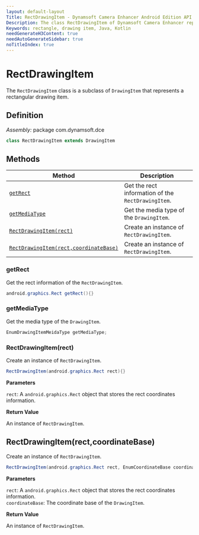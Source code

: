 ```yaml
---
layout: default-layout
Title: RectDrawingItem - Dynamsoft Camera Enhancer Android Edition API Reference
Description: The class RectDrawingItem of Dynamsoft Camera Enhancer represents a rectangular drawing item.
Keywords: rectangle, drawing item, Java, Kotlin
needGenerateH3Content: true
needAutoGenerateSidebar: true
noTitleIndex: true
---
```


# RectDrawingItem

The `RectDrawingItem` class is a subclass of `DrawingItem` that represents a rectangular drawing item.

## Definition

*Assembly:* package com.dynamsoft.dce

```java
class RectDrawingItem extends DrawingItem
```

## Methods

| Method | Description |
|------- |-------------|
| [`getRect`](#getrect) | Get the rect information of the `RectDrawingItem`. |
| [`getMediaType`](#getmediatype) | Get the media type of the `DrawingItem`. |
| [`RectDrawingItem(rect)`](#rectdrawingitemrect) | Create an instance of `RectDrawingItem`. |
| [`RectDrawingItem(rect,coordinateBase)`](#rectdrawingitemrectcoordinatebase) | Create an instance of `RectDrawingItem`. |

### getRect

Get the rect information of the `RectDrawingItem`.

```java
android.graphics.Rect getRect(){}
```

### getMediaType

Get the media type of the `DrawingItem`.

```java
EnumDrawingItemMeidaType getMediaType;
```

### RectDrawingItem(rect)

Create an instance of `RectDrawingItem`.

```java
RectDrawingItem(android.graphics.Rect rect){}
```

**Parameters**

`rect`: A `android.graphics.Rect` object that stores the rect coordinates information.

**Return Value**

An instance of `RectDrawingItem`.

## RectDrawingItem(rect,coordinateBase)

Create an instance of `RectDrawingItem`.

```java
RectDrawingItem(android.graphics.Rect rect, EnumCoordinateBase coordinateBase){}
```

**Parameters**

`rect`: A `android.graphics.Rect` object that stores the rect coordinates information.  
`coordinateBase`: The coordinate base of the `DrawingItem`.

**Return Value**

An instance of `RectDrawingItem`.
